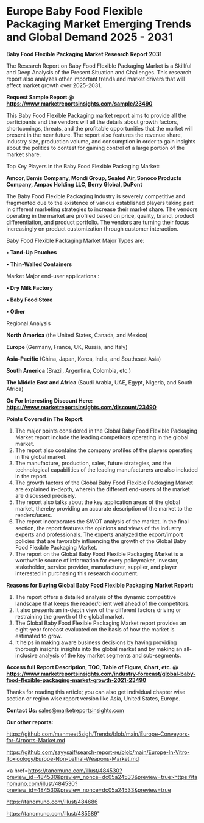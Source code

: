 # Europe Baby Food Flexible Packaging Market Emerging Trends and Global Demand 2025 - 2031

<strong>Baby Food Flexible Packaging Market Research Report 2031</strong>

The Research Report on Baby Food Flexible Packaging Market is a Skillful and Deep Analysis of the Present Situation and Challenges. This research report also analyzes other important trends and market drivers that will affect market growth over 2025-2031.

<strong>Request Sample Report @ <a href=https://www.marketreportsinsights.com/sample/23490>https://www.marketreportsinsights.com/sample/23490</a></strong>

This Baby Food Flexible Packaging market report aims to provide all the participants and the vendors will all the details about growth factors, shortcomings, threats, and the profitable opportunities that the market will present in the near future. The report also features the revenue share, industry size, production volume, and consumption in order to gain insights about the politics to contest for gaining control of a large portion of the market share.

Top Key Players in the Baby Food Flexible Packaging Market:

<strong>Amcor, Bemis Company, Mondi Group, Sealed Air, Sonoco Products Company, Ampac Holding LLC, Berry Global, DuPont</strong>

The Baby Food Flexible Packaging Industry is severely competitive and fragmented due to the existence of various established players taking part in different marketing strategies to increase their market share. The vendors operating in the market are profiled based on price, quality, brand, product differentiation, and product portfolio. The vendors are turning their focus increasingly on product customization through customer interaction.

Baby Food Flexible Packaging Market Major Types are:

<strong>• Tand-Up Pouches

• Thin-Walled Containers</strong>

Market Major end-user applications :

<strong>• Dry Milk Factory

• Baby Food Store

• Other</strong>

Regional Analysis

</u><strong><b>North America</b></strong> (the United States, Canada, and Mexico)

<strong><b>Europe </b></strong>(Germany, France, UK, Russia, and Italy)

<strong><b>Asia-Pacific</b></strong> (China, Japan, Korea, India, and Southeast Asia)

<strong><b>South America</b></strong> (Brazil, Argentina, Colombia, etc.)

<strong><b>The Middle East and Africa</b></strong> (Saudi Arabia, UAE, Egypt, Nigeria, and South Africa)

<strong>Go For Interesting Discount Here: <a href=https://www.marketreportsinsights.com/discount/23490>https://www.marketreportsinsights.com/discount/23490</a></strong>

<strong>Points Covered in The Report:</strong>
<ol>
  <li>The major points considered in the Global Baby Food Flexible Packaging Market report include the leading competitors operating in the global market.</li>
  <li>The report also contains the company profiles of the players operating in the global market.</li>
  <li>The manufacture, production, sales, future strategies, and the technological capabilities of the leading manufacturers are also included in the report.</li>
  <li>The growth factors of the Global Baby Food Flexible Packaging Market are explained in-depth, wherein the different end-users of the market are discussed precisely.</li>
  <li>The report also talks about the key application areas of the global market, thereby providing an accurate description of the market to the readers/users.</li>
  <li>The report incorporates the SWOT analysis of the market. In the final section, the report features the opinions and views of the industry experts and professionals. The experts analyzed the export/import policies that are favorably influencing the growth of the Global Baby Food Flexible Packaging Market.</li>
  <li>The report on the Global Baby Food Flexible Packaging Market is a worthwhile source of information for every policymaker, investor, stakeholder, service provider, manufacturer, supplier, and player interested in purchasing this research document.</li>
</ol>
<strong>Reasons for Buying Global Baby Food Flexible Packaging Market Report:</strong>

<ol>
  <li>The report offers a detailed analysis of the dynamic competitive landscape that keeps the reader/client well ahead of the competitors.</li>
  <li>It also presents an in-depth view of the different factors driving or restraining the growth of the global market.</li>
  <li>The Global Baby Food Flexible Packaging Market report provides an eight-year forecast evaluated on the basis of how the market is estimated to grow.</li>
  <li>It helps in making aware business decisions by having providing thorough insights insights into the global market and by making an all-inclusive analysis of the key market segments and sub-segments.</li>
</ol>
<strong>Access full Report Description, TOC, Table of Figure, Chart, etc. @ <a href=https://www.marketreportsinsights.com/industry-forecast/global-baby-food-flexible-packaging-market-growth-2021-23490>https://www.marketreportsinsights.com/industry-forecast/global-baby-food-flexible-packaging-market-growth-2021-23490</a></strong>


Thanks for reading this article; you can also get individual chapter wise section or region wise report version like Asia, United States, Europe.

<strong>Contact Us:</strong>
sales@marketreportsinsights.com

<strong>Our other reports:</strong>

<a href=https://github.com/manmeet5sigh/Trends/blob/main/Europe-Conveyors-for-Airports-Market.md>https://github.com/manmeet5sigh/Trends/blob/main/Europe-Conveyors-for-Airports-Market.md</a>

<a href=https://github.com/sayysaif/search-report-re/blob/main/Europe-In-Vitro-Toxicology/Europe-Non-Lethal-Weapons-Market.md>https://github.com/sayysaif/search-report-re/blob/main/Europe-In-Vitro-Toxicology/Europe-Non-Lethal-Weapons-Market.md</a>

<a href=https://tanomuno.com/illust/484530?preview_id=484530&preview_nonce=dc05a24533&preview=true>https://tanomuno.com/illust/484530?preview_id=484530&preview_nonce=dc05a24533&preview=true</a>

<a href=https://tanomuno.com/illust/484686>https://tanomuno.com/illust/484686</a>

<a href=https://tanomuno.com/illust/485589>https://tanomuno.com/illust/485589</a>"
